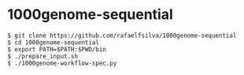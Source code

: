 # 1000genome-sequential


```
$ git clone https://github.com/rafaelfsilva/1000genome-sequential
$ cd 1000genome-sequential
$ export PATH=$PATH:$PWD/bin
$ ./prepare_input.sh
$ ./1000genome-workflow-spec.py
```
